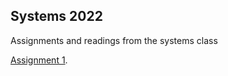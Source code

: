## Systems 2022

Assignments and readings from the systems class

[Assignment 1](https://github.com/apurvachinta/systems/settings/pages). 
